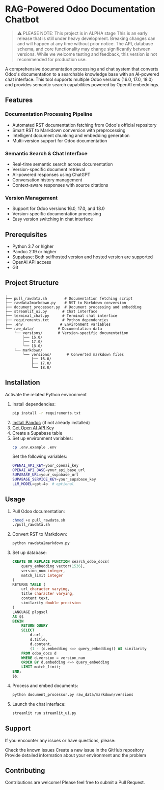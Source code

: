 # RAG-Powered Odoo Documentation Chatbot

> ⚠️ PLEASE NOTE: This project is in ALPHA stage
> This is an early release that is still under heavy development. Breaking changes can and will happen at any time without prior notice. The API, database schema, and core functionality may change significantly between versions. While we welcome testing and feedback, this version is not recommended for production use.

A comprehensive documentation processing and chat system that converts Odoo's documentation to a searchable knowledge base with an AI-powered chat interface. This tool supports multiple Odoo versions (16.0, 17.0, 18.0) and provides semantic search capabilities powered by OpenAI embeddings.

## Features

### Documentation Processing Pipeline

- Automated RST documentation fetching from Odoo's official repository
- Smart RST to Markdown conversion with preprocessing
- Intelligent document chunking and embedding generation
- Multi-version support for Odoo documentation


### Semantic Search & Chat Interface

- Real-time semantic search across documentation
- Version-specific document retrieval
- AI-powered responses using ChatGPT
- Conversation history management
- Context-aware responses with source citations


### Version Management

- Support for Odoo versions 16.0, 17.0, and 18.0
- Version-specific documentation processing
- Easy version switching in chat interface

## Prerequisites

- Python 3.7 or higher
- Pandoc 2.19 or higher
- Supabase: Both selfhosted version and hosted version are supported
- OpenAI API access
- Git

## Project Structure

```text
.
├── pull_rawdata.sh        # Documentation fetching script
├── rawdata2markdown.py    # RST to Markdown conversion
├── document_processor.py  # Document processing and embedding
├── streamlit_ui.py       # Chat interface
├── terminal_chat.py      # Terminal chat interface
├── requirements.txt      # Python dependencies
├── .env                 # Environment variables
└── raw_data/           # Documentation data
    └── versions/       # Version-specific documentation
        ├── 16.0/
        ├── 17.0/
        └── 18.0/
    └── markdown/
        └── versions/       # Converted markdown files
            ├── 16.0/
            ├── 17.0/
            └── 18.0/
```

## Installation

Activate the related Python environment

1. Install dependencies:
    ```bash
    pip install -r requirements.txt
    ```
2. [Install Pandoc](https://pandoc.org/installing.html) (if not already installed)
3. [Get Open AI API Key](https://platform.openai.com/settings/organization/api-keys)
4. Create a Supabase table
5. Set up environment variables:
    ```bash
    cp .env.example .env
    ```
    Set the following variables:
    ```bash
    OPENAI_API_KEY=your_openai_key
    OPENAI_API_BASE=your_api_base_url
    SUPABASE_URL=your_supabase_url
    SUPABASE_SERVICE_KEY=your_supabase_key
    LLM_MODEL=gpt-4o  # optional
    ```

## Usage

1. Pull Odoo documentation:
    ```bash
    chmod +x pull_rawdata.sh
    ./pull_rawdata.sh
    ```
2. Convert RST to Markdown:
    ```bash
    python rawdata2markdown.py
    ```
3. Set up database:
    ```sql
    CREATE OR REPLACE FUNCTION search_odoo_docs(
        query_embedding vector(1536),
        version_num integer,
        match_limit integer
    )
    RETURNS TABLE (
        url character varying,
        title character varying,
        content text,
        similarity double precision
    ) 
    LANGUAGE plpgsql
    AS $$
    BEGIN
        RETURN QUERY
        SELECT 
            d.url,
            d.title,
            d.content,
            (1 - (d.embedding <=> query_embedding)) AS similarity
        FROM odoo_docs d
        WHERE d.version = version_num
        ORDER BY d.embedding <=> query_embedding
        LIMIT match_limit;
    END;
    $$;
    ```
4. Process and embed documents:
    ```bash
    python document_processor.py raw_data/markdown/versions
    ```
5. Launch the chat interface:
    ```bash
    streamlit run streamlit_ui.py
    ```

## Support
If you encounter any issues or have questions, please:

Check the known issues
Create a new issue in the GitHub repository
Provide detailed information about your environment and the problem

## Contributing
Contributions are welcome! Please feel free to submit a Pull Request.